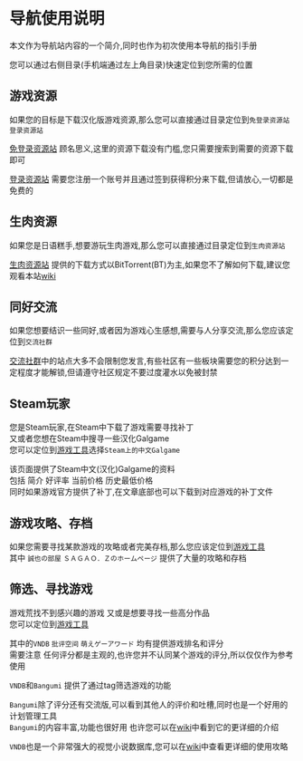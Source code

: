 # 导航使用说明

本文作为导航站内容的一个简介,同时也作为初次使用本导航的指引手册

您可以通过右侧目录(手机端通过左上角目录)快速定位到您所需的位置

## 游戏资源
如果您的目标是下载汉化版游戏资源,那么您可以直接通过目录定位到`免登录资源站` `登录资源站`

[免登录资源站](/nav/#免登录资源站) 顾名思义,这里的资源下载没有门槛,您只需要搜索到需要的资源下载即可

[登录资源站](/nav/#登录资源站) 需要您注册一个账号并且通过签到获得积分来下载,但请放心,一切都是免费的

## 生肉资源
如果您是日语糕手,想要游玩生肉游戏,那么您可以直接通过目录定位到`生肉资源站`

[生肉资源站](/nav/#生肉资源站) 提供的下载方式以BitTorrent(BT)为主,如果您不了解如何下载,建议您观看本站[wiki](/wiki/request)

## 同好交流
如果您想要结识一些同好,或者因为游戏心生感想,需要与人分享交流,那么您应该定位到`交流社群`

[交流社群](/nav/#交流社群)中的站点大多不会限制您发言,有些社区有一些板块需要您的积分达到一定程度才能解锁,但请遵守社区规定不要过度灌水以免被封禁

## Steam玩家
您是Steam玩家,在Steam中下载了游戏需要寻找补丁  
又或者您想在Steam中搜寻一些汉化Galgame  
您可以定位到[游戏工具](/nav/#游戏工具)选择`Steam上的中文Galgame`

该页面提供了Steam中文(汉化)Galgame的资料  
包括 简介 好评率 当前价格 历史最低价格  
同时如果游戏官方提供了补丁,在文章底部也可以下载到对应游戏的补丁文件

## 游戏攻略、存档
如果您需要寻找某款游戏的攻略或者完美存档,那么您应该定位到[游戏工具](/nav/#游戏工具)  
其中 `誠也の部屋` `ＳＡＧＡＯ．Ｚのホームページ` 提供了大量的攻略和存档


## 筛选、寻找游戏
游戏荒找不到感兴趣的游戏 又或是想要寻找一些高分作品  
您可以定位到[游戏工具](/nav/#游戏工具)  

其中的`VNDB` `批评空间` `萌えゲーアワード` 均有提供游戏排名和评分  
需要注意 任何评分都是主观的,也许您并不认同某个游戏的评分,所以仅仅作为参考使用

`VNDB`和`Bangumi` 提供了通过tag筛选游戏的功能

`Bangumi`除了评分还有交流版,可以看到其他人的评价和吐槽,同时也是一个好用的计划管理工具  
`Bangumi`的内容丰富,功能也很好用 也许您可以在[wiki](/wiki/bangumi)中看到它的更详细的介绍

`VNDB`也是一个非常强大的视觉小说数据库,您可以在[wiki](/wiki/VNDB)中查看更详细的使用攻略
